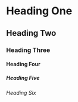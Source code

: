 # Heading One

## Heading Two

### Heading Three

#### Heading Four

##### Heading Five

###### Heading Six

